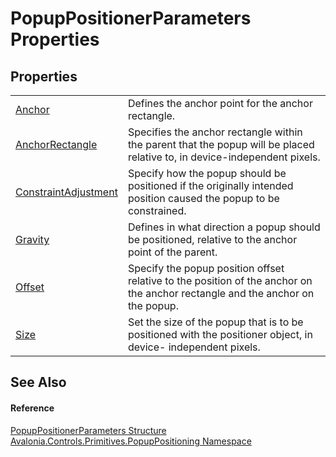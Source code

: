 # PopupPositionerParameters Properties




## Properties
<table>
<tr>
<td><a href="P_Avalonia_Controls_Primitives_PopupPositioning_PopupPositionerParameters_Anchor">Anchor</a></td>
<td>Defines the anchor point for the anchor rectangle.</td>
</tr>
<tr>
<td><a href="P_Avalonia_Controls_Primitives_PopupPositioning_PopupPositionerParameters_AnchorRectangle">AnchorRectangle</a></td>
<td>Specifies the anchor rectangle within the parent that the popup will be placed relative to, in device-independent pixels.</td>
</tr>
<tr>
<td><a href="P_Avalonia_Controls_Primitives_PopupPositioning_PopupPositionerParameters_ConstraintAdjustment">ConstraintAdjustment</a></td>
<td>Specify how the popup should be positioned if the originally intended position caused the popup to be constrained.</td>
</tr>
<tr>
<td><a href="P_Avalonia_Controls_Primitives_PopupPositioning_PopupPositionerParameters_Gravity">Gravity</a></td>
<td>Defines in what direction a popup should be positioned, relative to the anchor point of the parent.</td>
</tr>
<tr>
<td><a href="P_Avalonia_Controls_Primitives_PopupPositioning_PopupPositionerParameters_Offset">Offset</a></td>
<td>Specify the popup position offset relative to the position of the anchor on the anchor rectangle and the anchor on the popup.</td>
</tr>
<tr>
<td><a href="P_Avalonia_Controls_Primitives_PopupPositioning_PopupPositionerParameters_Size">Size</a></td>
<td>Set the size of the popup that is to be positioned with the positioner object, in device- independent pixels.</td>
</tr>
</table>

## See Also


#### Reference
<a href="T_Avalonia_Controls_Primitives_PopupPositioning_PopupPositionerParameters">PopupPositionerParameters Structure</a>  
<a href="N_Avalonia_Controls_Primitives_PopupPositioning">Avalonia.Controls.Primitives.PopupPositioning Namespace</a>  
